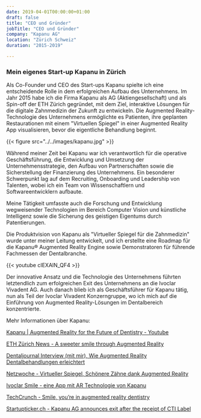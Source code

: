 ```yaml
---
date: 2019-04-01T00:00:00+01:00
draft: false
title: "CEO und Gründer"
jobTitle: "CEO und Gründer"
company: "Kapanu AG"
location: "Zürich Schweiz"
duration: "2015-2019"

---
```


### Mein eigenes Start-up Kapanu in Zürich

Als Co-Founder und CEO des Start-ups Kapanu spielte ich eine entscheidende Rolle in dem erfolgreichen Aufbau des Unternehmens.
Im Jahr 2015 habe ich die Firma Kapanu als AG (Aktiengesellschaft) und als Spin-off der ETH Zürich gegründet, mit dem Ziel, interaktive Lösungen für die digitale Zahnmedizin der Zukunft zu entwickeln. Die Augmented Reality-Technologie des Unternehmens ermöglichte es Patienten, ihre geplanten Restaurationen mit einem "Virtuellen Spiegel" in einer Augmented Reality App visualisieren, bevor die eigentliche Behandlung beginnt.

{{< figure src="../../images/kapanu.jpg" >}}

Während meiner Zeit bei Kapanu war ich verantwortlich für die operative Geschäftsführung, die Entwicklung und Umsetzung der Unternehmensstrategie, den Aufbau von Partnerschaften sowie die Sicherstellung der Finanzierung des Unternehmens. Ein besonderer Schwerpunkt lag auf dem Recruiting, Onboarding und Leadership von Talenten, wobei ich ein Team von Wissenschaftlern und Softwareentwicklern aufbaute.

Meine Tätigkeit umfasste auch die Forschung und Entwicklung wegweisender Technologien im Bereich Computer Vision und künstliche Intelligenz sowie die Sicherung des geistigen Eigentums durch Patentierungen.

Die Produktvision von Kapanu als "Virtueller Spiegel für die Zahnmedizin" wurde unter meiner Leitung entwickelt, und ich erstellte eine Roadmap für die Kapanu® Augmented Reality Engine sowie Demonstratoren für führende Fachmessen der Dentalbranche.

{{< youtube cIEXAlN_QF4 >}}

Der innovative Ansatz und die Technologie des Unternehmens führten letztendlich zum erfolgreichen Exit des Unternehmens an die Ivoclar Vivadent AG. Auch danach blieb ich als Geschäftsführer für Kapanu tätig, nun als Teil der Ivoclar Vivadent Konzerngruppe, wo ich mich auf die Einführung von Augmented Reality-Lösungen im Dentalbereich konzentrierte.

Mehr Informationen über Kapanu:

[ Kapanu | Augmented Reality for the Future of Dentistry - Youtube](
https://www.youtube.com/watch?v=cIEXAlN_QF4
)

[ETH Zürich News - A sweeter smile through Augmented Reality](
https://ethz.ch/en/news-and-events/eth-news/news/2017/09/sweeter-smile-through-augmented-reality.html
)

[Dentaljournal Interview (mit mir), Wie Augmented Reality Dentalbehandlungen erleichtert](
https://dentaljournal.co/wie-augmented-reality-dentalbehandlungen-erleichtert/
)

[Netzwoche - Virtueller Spiegel, Schönere Zähne dank Augmented Reality ](
https://www.netzwoche.ch/news/2017-09-06/schoenere-zaehne-dank-augmented-reality
)

[Ivoclar Smile - eine App mit AR Technologie von Kapanu](
https://www.ivoclar.com/de_at/products/apps/ivoclar-smile
)

[TechCrunch - Smile, you’re in augmented reality dentistry](
https://techcrunch.com/2017/09/05/smile-youre-in-augmented-reality-dentistry/?guccounter=1&guce_referrer=aHR0cHM6Ly93d3cuZ29vZ2xlLmNvbS8&guce_referrer_sig=AQAAABzpxGmqnND-tQ5MPkDZliiOwy0TW_b0QtQDGTW1F1tJtToF_Ky7vLhi0IEcagsaauh2mgVWSLK84egveEuyfHLIhKbgmC-0a9OsxNmrOopKSw5WY4dYBUAEkDcWaKzAZjOPxnB5UckswmSCUWqROtyD2ZVwSitpTQVAI29w5e76)

[Startupticker.ch - Kapanu AG announces exit after the receipt of CTI Label](
https://www.startupticker.ch/en/news/kapanu-ag-announces-exit-after-the-receipt-of-cti-label
)
